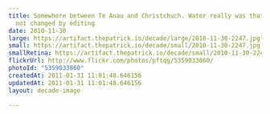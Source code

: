 ```yaml
---
title: Somewhere between Te Anau and Christchuch. Water really was that colour,
  not changed by editing
date: 2010-11-30
large: https://artifact.thepatrick.io/decade/large/2010-11-30-2247.jpg
small: https://artifact.thepatrick.io/decade/small/2010-11-30-2247.jpg
smallRetina: https://artifact.thepatrick.io/decade/small/2010-11-30-2247@2x.jpg
flickrUrl: http://www.flickr.com/photos/pftqg/5359033860/
photoId: "5359033860"
createdAt: 2011-01-31 11:01:48.646156
updatedAt: 2011-01-31 11:01:48.646156
layout: decade-image

---
```



